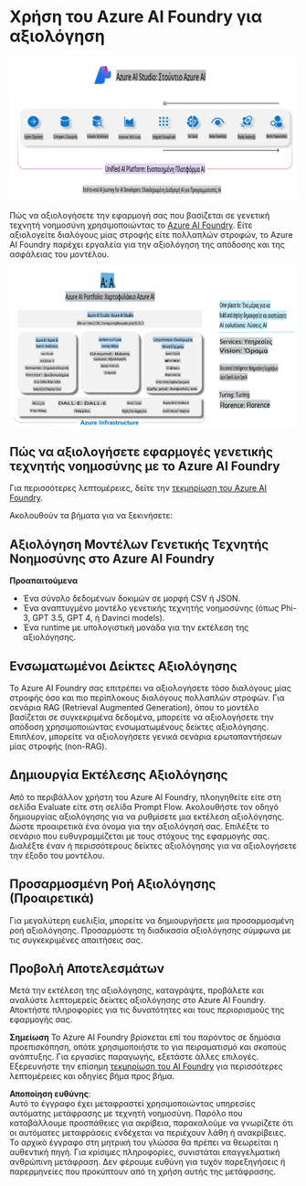 # **Χρήση του Azure AI Foundry για αξιολόγηση**

![aistudo](../../../../../translated_images/AIFoundry.61da8c74bccc0241ce9a4cb53a170912245871de9235043afcb796ccbc076fdc.el.png)

Πώς να αξιολογήσετε την εφαρμογή σας που βασίζεται σε γενετική τεχνητή νοημοσύνη χρησιμοποιώντας το [Azure AI Foundry](https://ai.azure.com?WT.mc_id=aiml-138114-kinfeylo). Είτε αξιολογείτε διαλόγους μίας στροφής είτε πολλαπλών στροφών, το Azure AI Foundry παρέχει εργαλεία για την αξιολόγηση της απόδοσης και της ασφάλειας του μοντέλου.

![aistudo](../../../../../translated_images/AIPortfolio.5aaa2b25e9157624a4542fe041d66a96a1c1ec6007e4e5aadd926c6ec8ce18b3.el.png)

## Πώς να αξιολογήσετε εφαρμογές γενετικής τεχνητής νοημοσύνης με το Azure AI Foundry
Για περισσότερες λεπτομέρειες, δείτε την [τεκμηρίωση του Azure AI Foundry](https://learn.microsoft.com/azure/ai-studio/how-to/evaluate-generative-ai-app?WT.mc_id=aiml-138114-kinfeylo).

Ακολουθούν τα βήματα για να ξεκινήσετε:

## Αξιολόγηση Μοντέλων Γενετικής Τεχνητής Νοημοσύνης στο Azure AI Foundry

**Προαπαιτούμενα**

- Ένα σύνολο δεδομένων δοκιμών σε μορφή CSV ή JSON.
- Ένα αναπτυγμένο μοντέλο γενετικής τεχνητής νοημοσύνης (όπως Phi-3, GPT 3.5, GPT 4, ή Davinci models).
- Ένα runtime με υπολογιστική μονάδα για την εκτέλεση της αξιολόγησης.

## Ενσωματωμένοι Δείκτες Αξιολόγησης

Το Azure AI Foundry σας επιτρέπει να αξιολογήσετε τόσο διαλόγους μίας στροφής όσο και πιο περίπλοκους διαλόγους πολλαπλών στροφών.
Για σενάρια RAG (Retrieval Augmented Generation), όπου το μοντέλο βασίζεται σε συγκεκριμένα δεδομένα, μπορείτε να αξιολογήσετε την απόδοση χρησιμοποιώντας ενσωματωμένους δείκτες αξιολόγησης.
Επιπλέον, μπορείτε να αξιολογήσετε γενικά σενάρια ερωταπαντήσεων μίας στροφής (non-RAG).

## Δημιουργία Εκτέλεσης Αξιολόγησης

Από το περιβάλλον χρήστη του Azure AI Foundry, πλοηγηθείτε είτε στη σελίδα Evaluate είτε στη σελίδα Prompt Flow.
Ακολουθήστε τον οδηγό δημιουργίας αξιολόγησης για να ρυθμίσετε μια εκτέλεση αξιολόγησης. Δώστε προαιρετικά ένα όνομα για την αξιολόγησή σας.
Επιλέξτε το σενάριο που ευθυγραμμίζεται με τους στόχους της εφαρμογής σας.
Διαλέξτε έναν ή περισσότερους δείκτες αξιολόγησης για να αξιολογήσετε την έξοδο του μοντέλου.

## Προσαρμοσμένη Ροή Αξιολόγησης (Προαιρετικά)

Για μεγαλύτερη ευελιξία, μπορείτε να δημιουργήσετε μια προσαρμοσμένη ροή αξιολόγησης. Προσαρμόστε τη διαδικασία αξιολόγησης σύμφωνα με τις συγκεκριμένες απαιτήσεις σας.

## Προβολή Αποτελεσμάτων

Μετά την εκτέλεση της αξιολόγησης, καταγράψτε, προβάλετε και αναλύστε λεπτομερείς δείκτες αξιολόγησης στο Azure AI Foundry. Αποκτήστε πληροφορίες για τις δυνατότητες και τους περιορισμούς της εφαρμογής σας.

**Σημείωση** Το Azure AI Foundry βρίσκεται επί του παρόντος σε δημόσια προεπισκόπηση, οπότε χρησιμοποιήστε το για πειραματισμό και σκοπούς ανάπτυξης. Για εργασίες παραγωγής, εξετάστε άλλες επιλογές. Εξερευνήστε την επίσημη [τεκμηρίωση του AI Foundry](https://learn.microsoft.com/azure/ai-studio/?WT.mc_id=aiml-138114-kinfeylo) για περισσότερες λεπτομέρειες και οδηγίες βήμα προς βήμα.

**Αποποίηση ευθύνης**:  
Αυτό το έγγραφο έχει μεταφραστεί χρησιμοποιώντας υπηρεσίες αυτόματης μετάφρασης με τεχνητή νοημοσύνη. Παρόλο που καταβάλλουμε προσπάθειες για ακρίβεια, παρακαλούμε να γνωρίζετε ότι οι αυτόματες μεταφράσεις ενδέχεται να περιέχουν λάθη ή ανακρίβειες. Το αρχικό έγγραφο στη μητρική του γλώσσα θα πρέπει να θεωρείται η αυθεντική πηγή. Για κρίσιμες πληροφορίες, συνιστάται επαγγελματική ανθρώπινη μετάφραση. Δεν φέρουμε ευθύνη για τυχόν παρεξηγήσεις ή παρερμηνείες που προκύπτουν από τη χρήση αυτής της μετάφρασης.